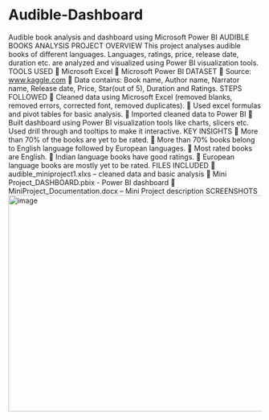 # Audible-Dashboard
Audible book analysis and dashboard using Microsoft Power BI
AUDIBLE BOOKS ANALYSIS 
PROJECT OVERVIEW 
This project analyses audible books of different languages. Languages, ratings, price, release 
date, duration etc. are analyzed and visualized using Power BI visualization tools. 
TOOLS USED 
 Microsoft Excel 
 Microsoft Power BI 
DATASET 
 Source: www.kaggle.com 
 Data contains: Book name, Author name, Narrator name, Release date, Price, Star(out 
of 5), Duration and Ratings. 
STEPS FOLLOWED 
 Cleaned data using Microsoft Excel (removed blanks, removed errors, corrected font, 
removed duplicates). 
 Used excel formulas and pivot tables for basic analysis. 
 Imported cleaned data to Power BI 
 Built dashboard using Power BI visualization tools like charts, slicers etc. Used drill 
through and tooltips to make it interactive. 
KEY INSIGHTS 
 More than 70% of the books are yet to be rated. 
 More than 70% books belong to English language followed by European languages. 
 Most rated books are English. 
 Indian language books have good ratings. 
 European language books are mostly yet to be rated. 
FILES INCLUDED 
 audible_miniproject1.xlxs – cleaned data and basic analysis 
 Mini Project_DASHBOARD.pbix - Power BI dashboard 
 MiniProject_Documentation.docx – Mini Project description 
SCREENSHOTS
<img width="817" height="430" alt="image" src="https://github.com/user-attachments/assets/c0fd5bd2-fceb-400a-b126-443eb41e6450" />
